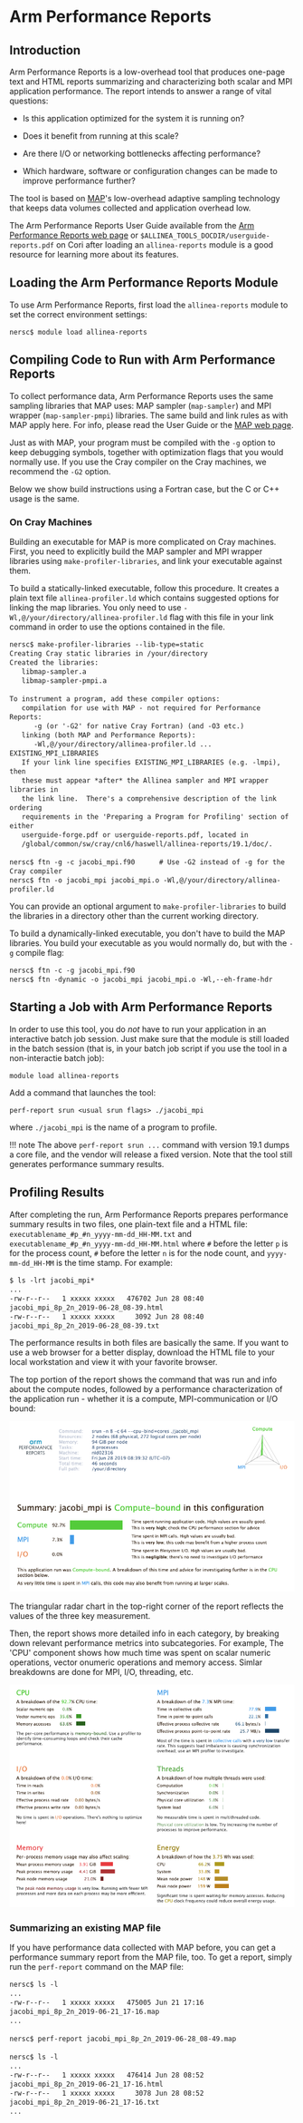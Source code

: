 # Arm Performance Reports

## Introduction

Arm Performance Reports is a low-overhead tool that produces one-page
text and HTML reports summarizing and characterizing both
scalar and MPI application performance.  The report intends to
answer a range of vital questions:

-   Is this application optimized for the system it is running on?

-   Does it benefit from running at this scale?

-   Are there I/O or networking bottlenecks affecting performance?

-   Which hardware, software or configuration changes can be made
    to improve performance further?

The tool is based on [MAP](map.md)'s low-overhead adaptive sampling
technology that keeps data volumes collected and application overhead
low.

The Arm Performance Reports User Guide available from the [Arm
Performance Reports web
page](https://developer.arm.com/docs/101137/latest/introduction)
or `$ALLINEA_TOOLS_DOCDIR/userguide-reports.pdf` on Cori after
loading an `allinea-reports` module is a good resource for learning
more about its features.

## Loading the Arm Performance Reports Module

To use Arm Performance Reports, first load the `allinea-reports`
module to set the correct environment settings:

```Shell
nersc$ module load allinea-reports
```

## Compiling Code to Run with Arm Performance Reports

To collect performance data, Arm Performance Reports uses the same
sampling libraries that MAP uses: MAP sampler (`map-sampler`) and
MPI wrapper (`map-sampler-pmpi`) libraries. The same build and link
rules as with MAP apply here. For info, please read the User Guide
or the [MAP web page](map.md).

Just as with MAP, your program must be compiled with the `-g` option
to keep debugging symbols, together with optimization flags that
you would normally use. If you use the Cray compiler on the Cray
machines, we recommend the `-G2` option.

Below we show build instructions using a Fortran case, but the C
or C++ usage is the same.

### On Cray Machines

Building an executable for MAP is more complicated on Cray machines.
First, you need to explicitly build the MAP sampler and MPI wrapper
libraries using `make-profiler-libraries`, and link your executable
against them.

To build a statically-linked executable, follow this procedure. It
creates a plain text file `allinea-profiler.ld` which contains
suggested options for linking the map libraries. You only need to
use `-Wl,@/your/directory/allinea-profiler.ld` flag with this file
in your link command in order to use the options contained in the
file.

```Shell
nersc$ make-profiler-libraries --lib-type=static
Creating Cray static libraries in /your/directory
Created the libraries:
   libmap-sampler.a
   libmap-sampler-pmpi.a

To instrument a program, add these compiler options:
   compilation for use with MAP - not required for Performance Reports:
      -g (or '-G2' for native Cray Fortran) (and -O3 etc.)
   linking (both MAP and Performance Reports):
      -Wl,@/your/directory/allinea-profiler.ld ... EXISTING_MPI_LIBRARIES
   If your link line specifies EXISTING_MPI_LIBRARIES (e.g. -lmpi), then
   these must appear *after* the Allinea sampler and MPI wrapper libraries in
   the link line.  There's a comprehensive description of the link ordering
   requirements in the 'Preparing a Program for Profiling' section of either
   userguide-forge.pdf or userguide-reports.pdf, located in
   /global/common/sw/cray/cnl6/haswell/allinea-reports/19.1/doc/.

nersc$ ftn -g -c jacobi_mpi.f90      # Use -G2 instead of -g for the Cray compiler
nersc$ ftn -o jacobi_mpi jacobi_mpi.o -Wl,@/your/directory/allinea-profiler.ld
```

You can provide an optional argument to `make-profiler-libraries`
to build the libraries in a directory other than the current working
directory.

To build a dynamically-linked executable, you don't have to build
the MAP libraries. You build your executable as you would normally
do, but with the `-g` compile flag:

```Shell
nersc$ ftn -c -g jacobi_mpi.f90
nersc$ ftn -dynamic -o jacobi_mpi jacobi_mpi.o -Wl,--eh-frame-hdr
```

## Starting a Job with Arm Performance Reports

In order to use this tool, you do _not_ have to run your application
in an interactive batch job session. Just make sure that the module
is still loaded in the batch session (that is, in your batch job
script if you use the tool in a non-interactie batch job):

```shell
module load allinea-reports
```

Add a command that launches the tool:

```Shell
perf-report srun <usual srun flags> ./jacobi_mpi
```

where `./jacobi_mpi` is the name of a program to profile.

!!! note
	The above `perf-report srun ...` command with version 19.1
	dumps a core file, and the vendor will release a fixed
	version. Note that the tool still generates performance
	summary results.

## Profiling Results

After completing the run, Arm Performance Reports prepares performance
summary results in two files, one plain-text file and a HTML file:
`executablename_#p_#n_yyyy-mm-dd_HH-MM.txt` and
`executablename_#p_#n_yyyy-mm-dd_HH-MM.html` where `#` before the
letter `p` is for the process count, `#` before the letter `n` is
for the node count, and `yyyy-mm-dd_HH-MM` is the time stamp.
For example:

```shell
$ ls -lrt jacobi_mpi*
...
-rw-r--r--   1 xxxxx xxxxx   476702 Jun 28 08:40 jacobi_mpi_8p_2n_2019-06-28_08-39.html
-rw-r--r--   1 xxxxx xxxxx     3092 Jun 28 08:40 jacobi_mpi_8p_2n_2019-06-28_08-39.txt
```

The performance results in both files are basically the same. If
you want to use a web browser for a better display, download the
HTML file to your local workstation and view it with your favorite
browser.

The top portion of the report shows the command that was run and
info about the compute nodes, followed by a performance characterization
of the application run - whether it is a compute, MPI-communication
or I/O bound:

![PR top for summary](images/pr_summary.png)

The triangular radar chart in the top-right corner of the report
reflects the values of the three key measurement.

Then, the report shows more detailed info in each category, by
breaking down relevant performance metrics into subcategories. For
example, The 'CPU' component shows how much time was spent on scalar
numeric operations, vector onumeric operations and memory access.
Simlar breakdowns are done for MPI, I/O, threading, etc.

![PR bottom for individual sections](images/pr_breakdowns.png)

### Summarizing an existing MAP file

If you have performance data collected with MAP before, you can get
a performance summary report from the MAP file, too. To get a report,
simply run the `perf-report` command on the MAP file:

```shell
nersc$ ls -l
...
-rw-r--r--   1 xxxxx xxxxx   475005 Jun 21 17:16 jacobi_mpi_8p_2n_2019-06-21_17-16.map
...

nersc$ perf-report jacobi_mpi_8p_2n_2019-06-28_08-49.map

nersc$ ls -l
...
-rw-r--r--   1 xxxxx xxxxx   476414 Jun 28 08:52 jacobi_mpi_8p_2n_2019-06-21_17-16.html
-rw-r--r--   1 xxxxx xxxxx     3078 Jun 28 08:52 jacobi_mpi_8p_2n_2019-06-21_17-16.txt
...
```
